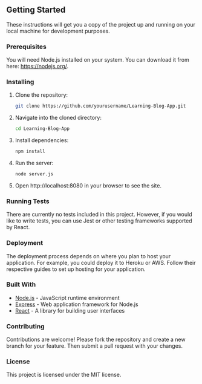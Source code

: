 ## Getting Started
These instructions will get you a copy of the project up and running on your local machine for development purposes.

### Prerequisites
You will need Node.js installed on your system. You can download it from here: https://nodejs.org/.

### Installing
1. Clone the repository:
   ```sh
   git clone https://github.com/yourusername/Learning-Blog-App.git
   ```
2. Navigate into the cloned directory:
   ```sh
   cd Learning-Blog-App
   ```
3. Install dependencies:
   ```sh
   npm install
   ```
4. Run the server:
   ```sh
   node server.js
   ```
5. Open http://localhost:8080 in your browser to see the site.

### Running Tests
There are currently no tests included in this project. However, if you would like to write tests, you can use Jest or other testing frameworks supported by React.

### Deployment
The deployment process depends on where you plan to host your application. For example, you could deploy it to Heroku or AWS. Follow their respective guides to set up hosting for your application.

### Built With
* [Node.js](http://nodejs.org/) - JavaScript runtime environment
* [Express](http://expressjs.com/) - Web application framework for Node.js
* [React](https://facebook.github.io/react/) - A library for building user interfaces

### Contributing
Contributions are welcome! Please fork the repository and create a new branch for your feature. Then submit a pull request with your changes.

### License
This project is licensed under the MIT license.